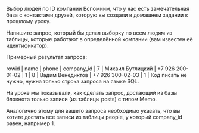 ﻿Выбор людей по ID компании
Вспомним, что у нас есть замечательная база с контактами друзей, которую вы создали в домашнем задании к прошлому уроку.

Напишите запрос, который бы делал выборку по всем людям из таблицы, которые работают в определённой компании (вам известен её идентификатор).

Примерный результат запроса:

rowid |  name              |  phone            | company_id  |
7     |  Михаил Бутлицкий  |  +7 926 200-01-02 | 1           |
8     |  Вадим Венедиктов  |  +7 926 300-02-03 | 1           |
Код писать не нужно, нужна только строка запроса на языке SQL.


На уроке мы показывали, как сделать запрос, достающий из базы блокнота только записи (из таблицы posts) с типом Memo.

Аналогично этому для вашего запроса необходимо указать, что вы хотите достать все записи из таблицы people, у который company_id равен, например 1.